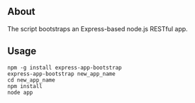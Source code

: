 About
-----

The script bootstraps an Express-based node.js RESTful app.

Usage
-----

    npm -g install express-app-bootstrap
    express-app-bootstrap new_app_name
    cd new_app_name
    npm install
    node app
